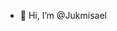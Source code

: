 - 👋 Hi, I’m @Jukmisael

<!---
Jukmisael/Jukmisael is a ✨ special ✨ repository because its `README.md` (this file) appears on your GitHub profile.
You can click the Preview link to take a look at your changes.
--->
